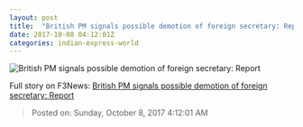 ```yaml
---
layout: post
title:  "British PM signals possible demotion of foreign secretary: Report"
date: 2017-10-08 04:12:01Z
categories: indian-express-world
---
```


![British PM signals possible demotion of foreign secretary: Report](http://images.indianexpress.com/2017/09/may-759.jpg?w=759)




Full story on F3News: [British PM signals possible demotion of foreign secretary: Report](http://www.f3nws.com/n/yygaCF)

> Posted on: Sunday, October 8, 2017 4:12:01 AM
